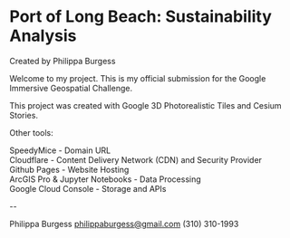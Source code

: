 # Port of Long Beach: Sustainability Analysis 

Created by Philippa Burgess 

Welcome to my project. This is my official submission for the Google Immersive Geospatial Challenge. 

This project was created with Google 3D Photorealistic Tiles and Cesium Stories.

Other tools:  

SpeedyMice - Domain URL<br> 
Cloudflare - Content Delivery Network (CDN) and Security Provider <br>
Github Pages - Website Hosting<br>
ArcGIS Pro & Jupyter Notebooks - Data Processing<br>
Google Cloud Console - Storage and APIs<br>


--

Philippa Burgess 
philippaburgess@gmail.com 
(310) 310-1993 
